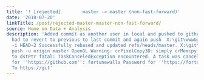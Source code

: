 ```yaml
---
title: '! [rejected]        master -> master (non-fast-forward)'
date: '2018-07-20'
linkTitle: /post/rejected-master-master-non-fast-forward/
source: Home on Data + Analysis
description: 'Added commit as another user in local and pushed to github master Now
  had to revert to previous to last commit and again push  X:\git\www&gt;git rebase
  -i HEAD~2 Successfully rebased and updated refs/heads/master. X:\git\www&gt;git
  push -u origin master OpenGL Warning: crPixelCopy3D: simply crMemcpy''ing from srcPtr
  to dstPtr fatal: TaskCanceledException encountered. A task was canceled. Username
  for ''https://github.com'': fortunewalla Password for ''https://fortunewalla@github.com'':
  To https://git'
---
```

